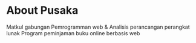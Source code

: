 # About Pusaka
Matkul gabungan Pemrogramman web & Analisis perancangan perangkat lunak
Program peminjaman buku online berbasis web

